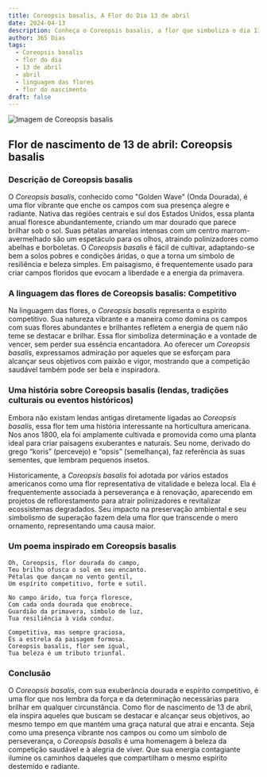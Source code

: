 ```yaml
---
title: Coreopsis basalis, A Flor do Dia 13 de abril
date: 2024-04-13
description: Conheça o Coreopsis basalis, a flor que simboliza o dia 13 de abril e seu significado 'Competitivo'. Explore a beleza e o simbolismo desta flor encantadora.
author: 365 Dias
tags:
  - Coreopsis basalis
  - flor do dia
  - 13 de abril
  - abril
  - linguagem das flores
  - flor do nascimento
draft: false
---
```


![Imagem de Coreopsis basalis](https://cdn.pixabay.com/photo/2022/06/02/06/43/flowers-7237132_640.jpg#center)


## Flor de nascimento de 13 de abril: Coreopsis basalis

### Descrição de Coreopsis basalis

O _Coreopsis basalis_, conhecido como "Golden Wave" (Onda Dourada), é uma flor vibrante que enche os campos com sua presença alegre e radiante. Nativa das regiões centrais e sul dos Estados Unidos, essa planta anual floresce abundantemente, criando um mar dourado que parece brilhar sob o sol. Suas pétalas amarelas intensas com um centro marrom-avermelhado são um espetáculo para os olhos, atraindo polinizadores como abelhas e borboletas. O _Coreopsis basalis_ é fácil de cultivar, adaptando-se bem a solos pobres e condições áridas, o que a torna um símbolo de resiliência e beleza simples. Em paisagismo, é frequentemente usado para criar campos floridos que evocam a liberdade e a energia da primavera.

### A linguagem das flores de Coreopsis basalis: Competitivo

Na linguagem das flores, o _Coreopsis basalis_ representa o espírito competitivo. Sua natureza vibrante e a maneira como domina os campos com suas flores abundantes e brilhantes refletem a energia de quem não teme se destacar e brilhar. Essa flor simboliza determinação e a vontade de vencer, sem perder sua essência encantadora. Ao oferecer um _Coreopsis basalis_, expressamos admiração por aqueles que se esforçam para alcançar seus objetivos com paixão e vigor, mostrando que a competição saudável também pode ser bela e inspiradora.

### Uma história sobre Coreopsis basalis (lendas, tradições culturais ou eventos históricos)

Embora não existam lendas antigas diretamente ligadas ao _Coreopsis basalis_, essa flor tem uma história interessante na horticultura americana. Nos anos 1800, ela foi amplamente cultivada e promovida como uma planta ideal para criar paisagens exuberantes e naturais. Seu nome, derivado do grego “koris” (percevejo) e “opsis” (semelhança), faz referência às suas sementes, que lembram pequenos insetos.

Historicamente, a _Coreopsis basalis_ foi adotada por vários estados americanos como uma flor representativa de vitalidade e beleza local. Ela é frequentemente associada à perseverança e à renovação, aparecendo em projetos de reflorestamento para atrair polinizadores e revitalizar ecossistemas degradados. Seu impacto na preservação ambiental e seu simbolismo de superação fazem dela uma flor que transcende o mero ornamento, representando uma causa maior.

### Um poema inspirado em Coreopsis basalis

```
Oh, Coreopsis, flor dourada do campo,  
Teu brilho ofusca o sol em seu encanto.  
Pétalas que dançam no vento gentil,  
Um espírito competitivo, forte e sutil.  

No campo árido, tua força floresce,  
Com cada onda dourada que enobrece.  
Guardião da primavera, símbolo de luz,  
Tua resiliência à vida conduz.  

Competitiva, mas sempre graciosa,  
És a estrela da paisagem formosa.  
Coreopsis basalis, flor sem igual,  
Tua beleza é um tributo triunfal.
```

### Conclusão

O _Coreopsis basalis_, com sua exuberância dourada e espírito competitivo, é uma flor que nos lembra da força e da determinação necessárias para brilhar em qualquer circunstância. Como flor de nascimento de 13 de abril, ela inspira aqueles que buscam se destacar e alcançar seus objetivos, ao mesmo tempo em que mantém uma graça natural que atrai e encanta. Seja como uma presença vibrante nos campos ou como um símbolo de perseverança, o _Coreopsis basalis_ é uma homenagem à beleza da competição saudável e à alegria de viver. Que sua energia contagiante ilumine os caminhos daqueles que compartilham o mesmo espírito destemido e radiante.